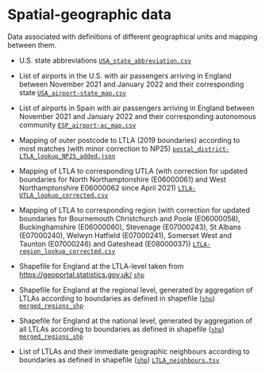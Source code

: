 # Spatial-geographic data

Data associated with definitions of different geographical units and mapping between them.

- U.S. state abbreviations [`USA_state_abbreviation.csv`](USA_state_abbreviation.csv)

- List of airports in the U.S. with air passengers arriving in England between November 2021 and January 2022 and their corresponding state [`USA_airport-state_map.csv`](USA_airport-state_map.csv)

- List of airports in Spain with air passengers arriving in England between November 2021 and January 2022 and their corresponding autonomous community [`ESP_airport-ac_map.csv`](ESP_airport-ac_map.csv)

- Mapping of outer postcode to LTLA (2019 boundaries) according to most matches )with minor correction to NP25) [`postal_district-LTLA_lookup_NP25_added.json`](postal_district-LTLA_lookup_NP25_added.json)

- Mapping of LTLA to corresponding UTLA (with correction for updated boundaries for North Northamptonshire (E06000061) and West Northamptonshire E06000062 since April 2021) [`LTLA-UTLA_lookup_corrected.csv`](LTLA-UTLA_lookup_corrected.csv)

- Mapping of LTLA to corresponding region (with correction for updated boundaries for Bournemouth Christchurch and Poole (E06000058), Buckinghamshire (E06000060), Stevenage (E07000243), St Albans (E07000240), Welwyn Hatfield (E07000241), Somerset West and Taunton (E07000246) and Gateshead (E08000037)) [`LTLA-region_lookup_corrected.csv`](LTLA-region_lookup_corrected.csv)

- Shapefile for England at the LTLA-level taken from https://geoportal.statistics.gov.uk/ [`shp`](shp)

- Shapefile for England at the regional level, generated by aggregation of LTLAs according to boundaries as defined in shapefile ([`shp`](shp)) [`merged_regions_shp`](merged_regions_shp)

- Shapefile for England at the national level, generated by aggregation of all LTLAs according to boundaries as defined in shapefile ([`shp`](shp)) [`merged_regions_shp`](merged_regions_shp)

- List of LTLAs and their immediate geographic neighbours according to boundaries as defined in shapefile ([`shp`](shp)) [`LTLA_neighbours.tsv`](LTLA_neighbours.tsv)